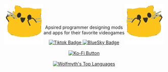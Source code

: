 <!-- Intro -->
<div id="intro" align="center">
    <span><img src="meow_attention.gif" alt="Blob Cat :3" height="128" width="122" align="left"></span>
    <span><img src="meow_attentionreverse.png" alt="Reversed Blob Cat >:3" align="right"></span>
    <br> <br> <br>
</div>

<!-- About -->
<div id="about" align="center">
    <p> Apsired programmer designing mods and apps for their favorite videogames </p>
</div>

<!-- Social Media -->
<div id="badges" align="center">
  <a href="https://www.tiktok.com/@tb2nc8m34ye">
    <img src="https://img.shields.io/badge/TikTok-000000?style=for-the-badge&logo=tiktok&logoColor=white" alt="Tiktok Badge">
  </a>
  <a href="https://bsky.app/profile/wolfmyths.bsky.social">
    <img src="https://img.shields.io/badge/BlueSky-blue?style=for-the-badge&logoColor=white" alt="BlueSky Badge">
  </a>
</div>

<br>

<!-- Donation Links -->
<div id="support" align="center">
  <a href="https://ko-fi.com/C0C4MJZS9">
    <img src="https://ko-fi.com/img/githubbutton_sm.svg" alt="Ko-Fi Button">
  </a>
</div>

<br>

<!-- Analytics -->
<div id="analytics" align="center">
  <a href="https://github.com/anuraghazra/github-readme-stats">
   <img alt="Wolfmyth's Top Languages" src="https://github-readme-stats.vercel.app/api/top-langs/?username=Wolfmyths&langs_count=8&layout=compact&theme=cobalt&hide_border=true&hide=Jupyter%20Notebook" height="192px">
  </a>
</div>
